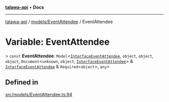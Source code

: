 [**talawa-api**](../../../README.md) • **Docs**

***

[talawa-api](../../../modules.md) / [models/EventAttendee](../README.md) / EventAttendee

# Variable: EventAttendee

\> `const` **EventAttendee**: `Model`\<[`InterfaceEventAttendee`](../interfaces/InterfaceEventAttendee.md), `object`, `object`, `object`, `Document`\<`unknown`, `object`, [`InterfaceEventAttendee`](../interfaces/InterfaceEventAttendee.md)\> & [`InterfaceEventAttendee`](../interfaces/InterfaceEventAttendee.md) & `Required`\<`object`\>, `any`\>

## Defined in

[src/models/EventAttendee.ts:94](https://github.com/PalisadoesFoundation/talawa-api/blob/f1c816bca43cc03a8c1bd303394e2550a50db017/src/models/EventAttendee.ts#L94)
